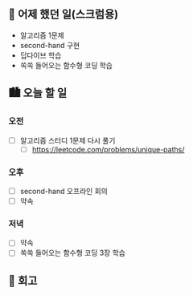 ## 🌃 어제 했던 일(스크럼용)

- 알고리즘 1문제
- second-hand 구현
- 딥다이브 학습
- 쏙쏙 들어오는 함수형 코딩 학습

## 🏙️ 오늘 할 일

### 오전

- [ ] 알고리즘 스터디 1문제 다시 풀기
  - [ ] https://leetcode.com/problems/unique-paths/

### 오후 

- [ ] second-hand 오프라인 회의
- [ ] 약속

### 저녁

- [ ] 약속
- [ ] 쏙쏙 들어오는 함수형 코딩 3장 학습

## 🌆 회고